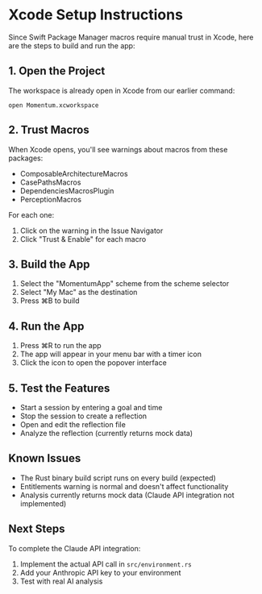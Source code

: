 # Xcode Setup Instructions

Since Swift Package Manager macros require manual trust in Xcode, here are the steps to build and run the app:

## 1. Open the Project
The workspace is already open in Xcode from our earlier command:
```
open Momentum.xcworkspace
```

## 2. Trust Macros
When Xcode opens, you'll see warnings about macros from these packages:
- ComposableArchitectureMacros
- CasePathsMacros
- DependenciesMacrosPlugin
- PerceptionMacros

For each one:
1. Click on the warning in the Issue Navigator
2. Click "Trust & Enable" for each macro

## 3. Build the App
1. Select the "MomentumApp" scheme from the scheme selector
2. Select "My Mac" as the destination
3. Press ⌘B to build

## 4. Run the App
1. Press ⌘R to run the app
2. The app will appear in your menu bar with a timer icon
3. Click the icon to open the popover interface

## 5. Test the Features
- Start a session by entering a goal and time
- Stop the session to create a reflection
- Open and edit the reflection file
- Analyze the reflection (currently returns mock data)

## Known Issues
- The Rust binary build script runs on every build (expected)
- Entitlements warning is normal and doesn't affect functionality
- Analysis currently returns mock data (Claude API integration not implemented)

## Next Steps
To complete the Claude API integration:
1. Implement the actual API call in `src/environment.rs`
2. Add your Anthropic API key to your environment
3. Test with real AI analysis